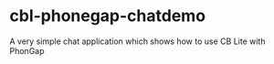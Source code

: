 cbl-phonegap-chatdemo
=====================

A very simple chat application which shows how to use CB Lite with PhonGap
